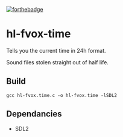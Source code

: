[![forthebadge](https://forthebadge.com/images/badges/works-on-my-machine.svg)](https://forthebadge.com)

# hl-fvox-time

Tells you the current time in 24h format.

Sound files stolen straight out of half life.

## Build

`gcc hl-fvox.time.c -o hl-fvox.time -lSDL2`

## Dependancies

- SDL2
